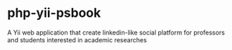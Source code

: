# php-yii-psbook
A Yii web application that create linkedin-like social platform for professors and students interested in academic researches 
